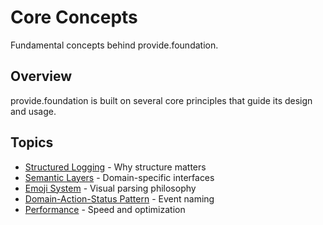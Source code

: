 # Core Concepts

Fundamental concepts behind provide.foundation.

## Overview

provide.foundation is built on several core principles that guide its design and usage.

## Topics

- [Structured Logging](structured-logging.md) - Why structure matters
- [Semantic Layers](emoji-sets.md) - Domain-specific interfaces
- [Emoji System](emoji-system.md) - Visual parsing philosophy
- [Domain-Action-Status Pattern](das-pattern.md) - Event naming
- [Performance](performance.md) - Speed and optimization
